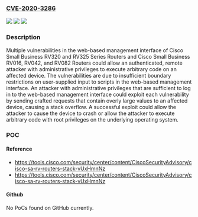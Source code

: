 ### [CVE-2020-3286](https://cve.mitre.org/cgi-bin/cvename.cgi?name=CVE-2020-3286)
![](https://img.shields.io/static/v1?label=Product&message=Cisco%20Small%20Business%20RV%20Series%20Router%20Firmware%20&color=blue)
![](https://img.shields.io/static/v1?label=Version&message=n%2Fa&color=blue)
![](https://img.shields.io/static/v1?label=Vulnerability&message=CWE-119&color=brighgreen)

### Description

Multiple vulnerabilities in the web-based management interface of Cisco Small Business RV320 and RV325 Series Routers and Cisco Small Business RV016, RV042, and RV082 Routers could allow an authenticated, remote attacker with administrative privileges to execute arbitrary code on an affected device. The vulnerabilities are due to insufficient boundary restrictions on user-supplied input to scripts in the web-based management interface. An attacker with administrative privileges that are sufficient to log in to the web-based management interface could exploit each vulnerability by sending crafted requests that contain overly large values to an affected device, causing a stack overflow. A successful exploit could allow the attacker to cause the device to crash or allow the attacker to execute arbitrary code with root privileges on the underlying operating system.

### POC

#### Reference
- https://tools.cisco.com/security/center/content/CiscoSecurityAdvisory/cisco-sa-rv-routers-stack-vUxHmnNz
- https://tools.cisco.com/security/center/content/CiscoSecurityAdvisory/cisco-sa-rv-routers-stack-vUxHmnNz

#### Github
No PoCs found on GitHub currently.

